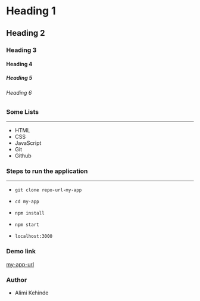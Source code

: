 <!-- heading levels -->

# Heading 1
## Heading 2
### Heading 3
#### Heading 4
##### Heading 5
###### Heading 6

### Some Lists
------------------
- HTML
- CSS
- JavaScript
- Git
- Github
  
### Steps to run the application
--------------------------------
- `git clone repo-url-my-app`
- `cd my-app`
- `npm install`
- `npm start`

- <code>localhost:3000</code>


### Demo link
[my-app-url](example.com)

### Author
- Alimi Kehinde